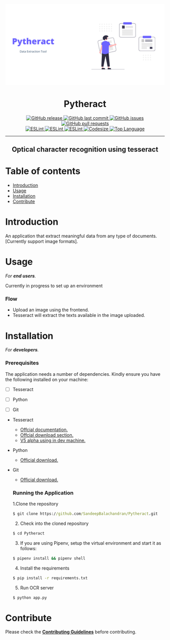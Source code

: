 ![](./images/preview.png)
<h1 align='center'>Pytheract</h1>
<p align="center">
  <a href="https://github.com/SandeepBalachandran/Pytract/releases/" target="_blank">
    <img alt="GitHub release" src="https://img.shields.io/github/v/release/SandeepBalachandran/Pytract?include_prereleases&style=flat-square">
  </a>

  <a href="https://github.com/SandeepBalachandran/Pytract/commits/master" target="_blank">
    <img src="https://img.shields.io/github/last-commit/SandeepBalachandran/Pytract?style=flat-square" alt="GitHub last commit">
  </a>

  <a href="https://github.com/SandeepBalachandran/Pytract/issues" target="_blank">
    <img src="https://img.shields.io/github/issues/SandeepBalachandran/Pytract?style=flat-square&color=red" alt="GitHub issues">
  </a>

  <a href="https://github.com/SandeepBalachandran/Pytract/pulls" target="_blank">
    <img src="https://img.shields.io/github/issues-pr/SandeepBalachandran/Pytract?style=flat-square&color=blue" alt="GitHub pull requests">
  </a>

  </br>

  <a href="https://standardjs.com" target="_blank">
    <img alt="ESLint" src="https://img.shields.io/badge/code_style-standard-brightgreen.svg?style=flat-square">
  </a>
  
  <a href="" target="_blank">
    <img alt="ESLint" src="https://img.shields.io/github/stars/SandeepBalachandran/Pytract">
  </a>
  
  <a href="" target="_blank">
    <img alt="ESLint" src="https://img.shields.io/github/forks/SandeepBalachandran/Pytract">
  </a>
   <a href="" target="_blank">
    <img alt="Codesize" src="https://img.shields.io/github/languages/code-size/SandeepBalachandran/Pytract.svg">
  </a>
  <a href="" target="_blank">
    <img alt="Top Language" src="https://img.shields.io/github/languages/top/SandeepBalachandran/Pytract.svg">
  </a>
  
</p>
<hr>

<h2 align="center">Optical character recognition using tesseract </h2> 

# Table of contents

- [Introduction](#introduction)
- [Usage](#usage)
- [Installation](#installation)
- [Contribute](#contribute)

# Introduction

An application that extract meaningful data from any type of documents. [Currently support image formats].

# Usage
*For **end users**.*

Currently in progress to set up an environment

### Flow
 * Upload an image using the frontend.
 * Tesseract will extract the texts available in the image uploaded.




# Installation
*For **developers**.*
### Prerequisites

The application needs a number of dependencies. Kindly ensure you have the following installed on your machine:

- [ ] Tesseract
- [ ] Python
- [ ] Git


- Tesseract 
  - [Offcial documentation.](https://github.com/tesseract-ocr/tessdoc/blob/master/Documentation.md)
  - [Offcial download section.](https://github.com/tesseract-ocr/tessdoc/blob/master/Downloads.md)
  - [V5 alpha using in dev machine.](https://digi.bib.uni-mannheim.de/tesseract/tesseract-ocr-w64-setup-v5.0.0-alpha.20200328.exe)

- Python
  - [Official download.](https://www.python.org/downloads/)

- Git
  - [Official download.](https://git-scm.com/downloads)
  
  
  ### Running the Application
  1.Clone the repository
  
  ```cmd
  $ git clone https://github.com/SandeepBalachandran/Pytheract.git
  ```
  2. Check into the cloned repository
  
  ```cmd
  $ cd Pytheract
  ```
  3. If you are using Pipenv, setup the virtual environment and start it as follows:
  
  ```cmd
  $ pipenv install && pipenv shell
  ```
  4. Install the requirements
  
  ```cmd
  $ pip install -r requirements.txt
  ```
  5. Run OCR server
  
  ```cmd
  $ python app.py
  ```
 
# Contribute
Please check the [**Contributing Guidelines**](https://github.com/SandeepBalachandran/Pytract/blob/master/CONTRIBUTING.md) before contributing.


